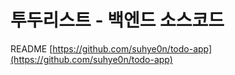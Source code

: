 # 투두리스트 - 백엔드 소스코드

README
[https://github.com/suhye0n/todo-app](https://github.com/suhye0n/todo-app)
